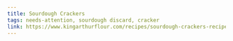 ```yaml
---
title: Sourdough Crackers
tags: needs-attention, sourdough discard, cracker
link: https://www.kingarthurflour.com/recipes/sourdough-crackers-recipe
---
```


